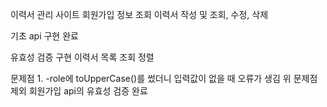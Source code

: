 이력서 관리 사이트
회원가입
정보 조회
이력서 작성 및 조회, 수정, 삭제

기초 api 구현 완료

유효성 검증 구현
이력서 목록 조회 정렬

문제점 1.
-role에 toUpperCase()를 썼더니 입력값이 없을 때 오류가 생김
위 문제점 제외 회원가입 api의 유효성 검증 완료
